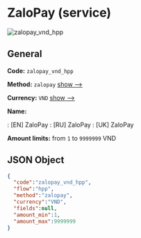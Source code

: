 
# ZaloPay (service) 
![zalopay_vnd_hpp](https://static.openfintech.io/payment_methods/zalopay_vnd_hpp/logo.svg?w=400&c=v0.59.26#w200)  

## General 
 
**Code:** `zalopay_vnd_hpp` 
 
**Method:** `zalopay` 
 [show -->](/payment-methods/zalopay/) 
 
**Currency:** `VND` [show -->](/currencies/VND/) 
 
**Name:** 
 
:	[EN] ZaloPay 
:	[RU] ZaloPay 
:	[UK] ZaloPay 
 
**Amount limits:** from `1` to `9999999` VND 

## JSON Object 

```json
{
  "code":"zalopay_vnd_hpp",
  "flow":"hpp",
  "method":"zalopay",
  "currency":"VND",
  "fields":null,
  "amount_min":1,
  "amount_max":9999999
}
```  
